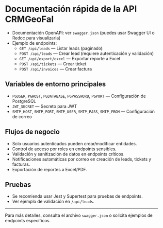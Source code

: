 # Documentación rápida de la API CRMGeoFal

- Documentación OpenAPI: ver `swagger.json` (puedes usar Swagger UI o Redoc para visualizarla)
- Ejemplo de endpoints:
  - `GET /api/leads` — Listar leads (paginado)
  - `POST /api/leads` — Crear lead (requiere autenticación y validación)
  - `GET /api/export/excel` — Exportar reporte a Excel
  - `POST /api/tickets` — Crear ticket
  - `POST /api/invoices` — Crear factura

## Variables de entorno principales

- `PGUSER`, `PGHOST`, `PGDATABASE`, `PGPASSWORD`, `PGPORT` — Configuración de PostgreSQL
- `JWT_SECRET` — Secreto para JWT
- `SMTP_HOST`, `SMTP_PORT`, `SMTP_USER`, `SMTP_PASS`, `SMTP_FROM` — Configuración de correo

## Flujos de negocio

- Solo usuarios autenticados pueden crear/modificar entidades.
- Control de acceso por roles en endpoints sensibles.
- Validación y sanitización de datos en endpoints críticos.
- Notificaciones automáticas por correo en creación de leads, tickets y facturas.
- Exportación de reportes a Excel/PDF.

## Pruebas

- Se recomienda usar Jest y Supertest para pruebas de endpoints.
- Ver ejemplo de validación en `/api/leads`.

---

Para más detalles, consulta el archivo `swagger.json` o solicita ejemplos de endpoints específicos.
